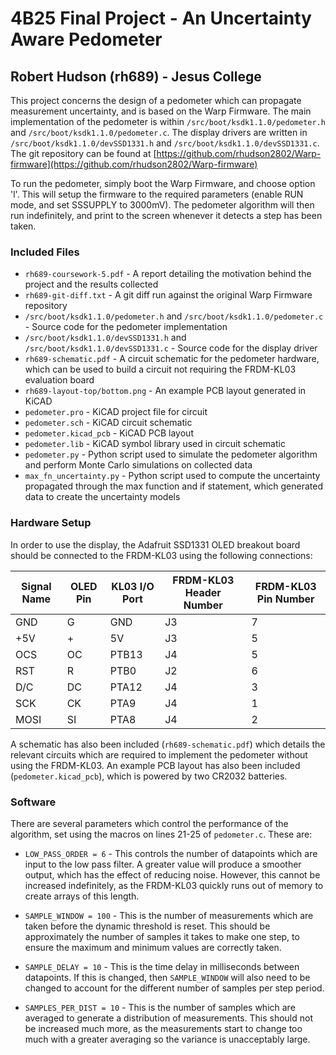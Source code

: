 # 4B25 Final Project - An Uncertainty Aware Pedometer
## Robert Hudson (rh689) - Jesus College

This project concerns the design of a pedometer which can propagate measurement uncertainty, and is based on the Warp Firmware. The main implementation of the pedometer is within `/src/boot/ksdk1.1.0/pedometer.h` and `/src/boot/ksdk1.1.0/pedometer.c`. The display drivers are written in `/src/boot/ksdk1.1.0/devSSD1331.h` and `/src/boot/ksdk1.1.0/devSSD1331.c`. The git repository can be found at [https://github.com/rhudson2802/Warp-firmware](https://github.com/rhudson2802/Warp-firmware)

To run the pedometer, simply boot the Warp Firmware, and choose option 'l'. This will setup the firmware to the required parameters (enable RUN mode, and set SSSUPPLY to 3000mV). The pedometer algorithm will then run indefinitely, and print to the screen whenever it detects a step has been taken.

### Included Files
- `rh689-coursework-5.pdf` - A report detailing the motivation behind the project and the results collected
- `rh689-git-diff.txt` - A git diff run against the original Warp Firmware repository
- `/src/boot/ksdk1.1.0/pedometer.h` and `/src/boot/ksdk1.1.0/pedometer.c` - Source code for the pedometer implementation
- `/src/boot/ksdk1.1.0/devSSD1331.h` and `/src/boot/ksdk1.1.0/devSSD1331.c` - Source code for the display driver
- `rh689-schematic.pdf` - A circuit schematic for the pedometer hardware, which can be used to build a circuit not requiring the FRDM-KL03 evaluation board
- `rh689-layout-top/bottom.png` - An example PCB layout generated in KiCAD
- `pedometer.pro` - KiCAD project file for circuit
- `pedometer.sch` - KiCAD circuit schematic
- `pedometer.kicad_pcb` - KiCAD PCB layout
- `pedometer.lib` - KiCAD symbol library used in circuit schematic
- `pedometer.py` - Python script used to simulate the pedometer algorithm and perform Monte Carlo simulations on collected data
- `max_fn_uncertainty.py` - Python script used to compute the uncertainty propagated through the max function and if statement, which generated data to create the uncertainty models

### Hardware Setup
In order to use the display, the Adafruit SSD1331 OLED breakout board should be connected to the FRDM-KL03 using the following connections:

| Signal Name | OLED Pin | KL03 I/O Port | FRDM-KL03 Header Number | FRDM-KL03 Pin Number |
|-------------|----------|---------------|-------------------------|----------------------|
| GND         | G        | GND           | J3                      | 7                    |
| +5V         | +        | 5V            | J3                      | 5                    |
| OCS         | OC       | PTB13         | J4                      | 5                    |
| RST         | R        | PTB0          | J2                      | 6                    |
| D/C         | DC       | PTA12         | J4                      | 3                    |
| SCK         | CK       | PTA9          | J4                      | 1                    |
| MOSI        | SI       | PTA8          | J4                      | 2                    |

A schematic has also been included (`rh689-schematic.pdf`) which details the relevant circuits which are required to implement the pedometer without using the FRDM-KL03. An example PCB layout has also been included (`pedometer.kicad_pcb`), which is powered by two CR2032 batteries.

### Software
There are several parameters which control the performance of the algorithm, set using the macros on lines 21-25 of `pedometer.c`. These are:

- `LOW_PASS_ORDER = 6` - This controls the number of datapoints which are input to the low pass filter. A greater value will produce a smoother output, which has the effect of reducing noise. However, this cannot be increased indefinitely, as the FRDM-KL03 quickly runs out of memory to create arrays of this length.

- `SAMPLE_WINDOW = 100` - This is the number of measurements which are taken before the dynamic threshold is reset. This should be approximately the number of samples it takes to make one step, to ensure the maximum and minimum values are correctly taken.

- `SAMPLE_DELAY = 10` - This is the time delay in milliseconds between datapoints. If this is changed, then `SAMPLE_WINDOW` will also need to be changed to account for the different number of samples per step period.

- `SAMPLES_PER_DIST = 10` - This is the number of samples which are averaged to generate a distribution of measurements. This should not be increased much more, as the measurements start to change too much with a greater averaging so the variance is unacceptably large.

